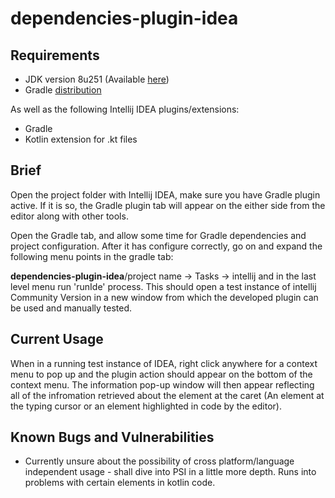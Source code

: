 # dependencies-plugin-idea

## Requirements

- JDK version 8u251 (Available [here](https://www.oracle.com/java/technologies/javase/javase-jdk8-downloads.html))
- Gradle [distribution](https://gradle.org/install/)

As well as the following Intellij IDEA plugins/extensions:

- Gradle 
- Kotlin extension for .kt files

## Brief

Open the project folder with Intellij IDEA, make sure you have Gradle plugin active. If it is so, the Gradle plugin tab will appear on the either side from the editor along with other tools. 

Open the Gradle tab, and allow some time for Gradle dependencies and project configuration. After it has configure correctly, go on and expand the following menu points in the gradle tab:

**dependencies-plugin-idea**/project name -> Tasks -> intellij and in the last level menu run 'runIde' process. This should open a test instance of intellij Community Version in a new window from which the developed plugin can be used and manually tested. 

## Current Usage

When in a running test instance of IDEA, right click anywhere for a context menu to pop up and the plugin action should appear on the bottom of the context menu. The information pop-up window will then appear reflecting all of the infromation retrieved about the element at the caret (An element at the typing cursor or an element highlighted in code by the editor).

## Known Bugs and Vulnerabilities

- Currently unsure about the possibility of cross platform/language independent usage - shall dive into PSI in a little more depth. Runs into problems with certain elements in kotlin code.



